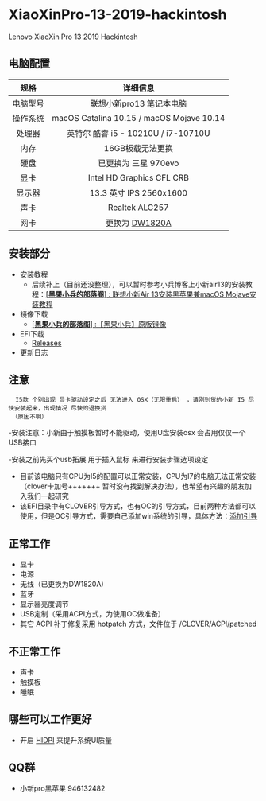 # XiaoXinPro-13-2019-hackintosh
Lenovo XiaoXin Pro 13 2019 Hackintosh
## 电脑配置
|规格 | 详细信息|
|:-: | :-:|
|电脑型号|联想小新pro13 笔记本电脑|
|操作系统|macOS Catalina 10.15 / macOS Mojave 10.14|
|处理器|英特尔 酷睿 i5 - 10210U / i7-10710U|
|内存|16GB板载无法更换|
|硬盘|已更换为 三星 970evo|
|显卡|Intel HD Graphics CFL CRB|（UHD620）
|显示器|13.3 英寸 IPS 2560x1600|
|声卡| Realtek ALC257|
|网卡|更换为 [DW1820A](https://blog.daliansky.net/DW1820A_BCM94350ZAE-driver-inserts-the-correct-posture.html)|

## 安装部分

- 安装教程
    - 后续补上（目前还没整理），可以暂时参考小兵博客上小新air13的安装教程：[[**黑果小兵的部落阁**] : 联想小新Air 13安装黑苹果兼macOS Mojave安装教程](https://blog.daliansky.net/Lenovo-Xiaoxin-Air-13-macOS-Mojave-installation-tutorial.html)
- 镜像下载
    - [[**黑果小兵的部落阁**] :【黑果小兵】原版镜像](https://blog.daliansky.net/categories/下载/镜像/)
- EFI下载
  - [Releases](https://github.com/daliansky/XiaoXinPro-13-2019-hackintosh/releases)
- 更新日志
## 注意
      I5款 个别出现 显卡驱动设定之后 无法进入 OSX（无限重启） ，请刚到货的小新 I5 尽快安装起来，出现情况 尽快的退换货
     （原因不明）
     
  -安装注意：小新由于触摸板暂时不能驱动，使用U盘安装osx 会占用仅仅一个USB接口
      
  -安装之前先买个usb拓展 用于插入鼠标 来进行安装步骤选项设定
      
- 目前该电脑只有CPU为I5的配置可以正常安装，CPU为I7的电脑无法正常安装（clover卡加号+++++++ 暂时没有找到解决办法），也希望有兴趣的朋友加入我们一起研究
- 该EFI目录中有CLOVER引导方式，也有OC的引导方式，目前两种方法都可以使用，但是OC引导方式，需要自己添加win系统的引导，具体方法：[添加引导](EFI/Document/OC-引导多系统@OC-xlivans.md)
## 正常工作
- 显卡
- 电源
- 无线（已更换为DW1820A)
- 蓝牙
- 显示器亮度调节
- USB定制（采用ACPI方式，为使用OC做准备）
- 其它 ACPI 补丁修复采用 hotpatch 方式，文件位于 /CLOVER/ACPI/patched

## 不正常工作
- 声卡
- 触摸板
- 睡眠
## 哪些可以工作更好
- 开启 [HIDPI](https://github.com/xzhih/one-key-hidpi) 来提升系统UI质量

## QQ群
- 小新pro黑苹果    946132482
